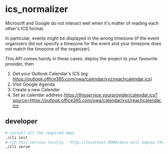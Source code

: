 # ics_normalizer

Microsoft and Google do not interact well when it's matter of reading each other's ICS format.

In particular, events might be displayed in the wrong timezone (if the event organizers did not specify a timezone for the event and your timezone does not match the timezone of the organizer).

This API comes handy in these cases: deploy the project to your favourite provider, then
1. Get your Outlook Calendar's ICS (eg. https://outlook.office365.com/owa/calendar/xyz/reachcalendar.ics)
2. Visit Google Agenda
3. Create a new Calendar
4. Set as calendar address
   https://thisservice.yourprovider/calendar.ics?source=https://outlook.office365.com/owa/calendar/xyz/reachcalendar.ics

## developer

```sh
# install all the required deps
./cli init
# run this service locally - http://localhost:8000/docs will expose the OpenAPI documentation
./cli serve
```
